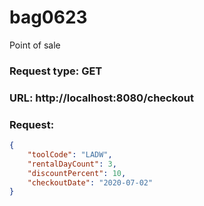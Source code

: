 # bag0623
Point of sale

### Request type: GET
### URL: http://localhost:8080/checkout
### Request:
```json
{
    "toolCode": "LADW",
    "rentalDayCount": 3,
    "discountPercent": 10,
    "checkoutDate": "2020-07-02"
}
```
